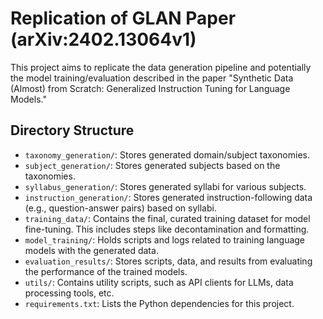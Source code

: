 # Replication of GLAN Paper (arXiv:2402.13064v1)

This project aims to replicate the data generation pipeline and potentially the model training/evaluation described in the paper "Synthetic Data (Almost) from Scratch: Generalized Instruction Tuning for Language Models."

## Directory Structure

-   `taxonomy_generation/`: Stores generated domain/subject taxonomies.
-   `subject_generation/`: Stores generated subjects based on the taxonomies.
-   `syllabus_generation/`: Stores generated syllabi for various subjects.
-   `instruction_generation/`: Stores generated instruction-following data (e.g., question-answer pairs) based on syllabi.
-   `training_data/`: Contains the final, curated training dataset for model fine-tuning. This includes steps like decontamination and formatting.
-   `model_training/`: Holds scripts and logs related to training language models with the generated data.
-   `evaluation_results/`: Stores scripts, data, and results from evaluating the performance of the trained models.
-   `utils/`: Contains utility scripts, such as API clients for LLMs, data processing tools, etc.
-   `requirements.txt`: Lists the Python dependencies for this project.
